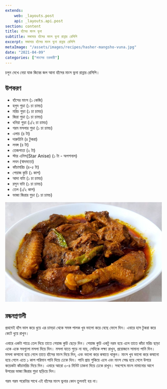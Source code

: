```yaml
---
extends:
    web: _layouts.post
    api: _layouts.api.post
section: content
title: হাঁসের মাংস ভুনা
subtitle: মজাদার হাঁসের মাংস ভুনা রান্নার রেসিপি
excerpt: মজাদার হাঁসের মাংস ভুনা রান্নার রেসিপি
metaImage: "/assets/images/recipes/hasher-mangsho-vuna.jpg"
date: "2021-04-09"
categories: ["মাংসের তরকারী"]
---
```


চলুন দেখে নেয়া যাক জিহ্বে জল আনা হাঁসের মাংস ভুনা রান্নার রেসিপি।

## উপকরণ

- হাঁসের মাংস (১ কেজি)
- হলুদ গুড়া (১ চা চামচ)
- মরিচ গুড়া (১ চা চামচ)
- জিরা গুড়া (১ চা চামচ)
- ধনিয়া গুড়া (১/২ চা চামচ)
- গরম মসলার গুড়া (১ চা চামচ)
- এলাচ (৪ টা)
- দারুচিনি (৪ টুকরা)
- লবঙ্গ (৪ টা)
- তেজপাতা (২ টা)
- স্টার এনিস(Star Anise) (১ টা - অপশনাল)
- লবন (স্বাদমতো)
- কাঁচামরিচ (৪-৫ টা)
- পেয়াজ কুচি (১ কাপ)
- আদা বাটা (১ চা চামচ)
- রসুন বাটা (১ চা চামচ)
- তেল (১/২ কাপ)
- ভাজা জিরার গুড়া (১ চা চামচ)

![হাঁসের মাংস ভুনা](/assets/images/recipes/hasher-mangsho-vuna.jpg)

## রন্ধনপ্রণালী

প্রথমেই হাঁস ভাল করে ধুয়ে এর চামড়া থেকে সমস্ত পালক খুব ভালো করে বেছে ফেলে দিন। এবারে হাস টুকরা করে
কেটে ধুয়ে রাখুন।

এবারে একটা পাত্রে তেল দিয়ে তাতে পেয়াজ কুচি ছেড়ে দিন। পেয়াজ কুচি একটু নরম হয়ে এলে তাতে কাঁচা মরিচ
ছাড়া একে একে সবগুলো মসলা দিয়ে দিন। মসলা যাতে পুড়ে না যায়, সেদিকে লক্ষ্য রাখুন, প্রয়োজনে সামান্য
পানি দিন। মসলা কসানো হয়ে গেলে তাতে হাঁসের মাংস দিয়ে দিন, এবং ভালো করে কষাতে থাকুন। মাংস খুব
ভালো করে কষানো হয়ে গেলে এতে ১ কাপ পরিমান পানি দিয়ে ঢেকে দিন। পানি প্রায় শুকিয়ে এলে এবং মাংস সেদ্ধ
হয়ে গেলে উপরে কয়েকটা কাঁচামরিচ দিয়ে দিন। এবারে আরো ৩-৪ মিনিট ঢাকনা দিয়ে ঢেকে রাখুন। সবশেষে মাংস
নামানোর আগে উপরের ভাজা জিরার গুড়া ছড়িয়ে দিন।

গরম গরম পরোটার সাথে এই হাঁসের মাংস ভুনার কোন তুলনাই হয় না।
